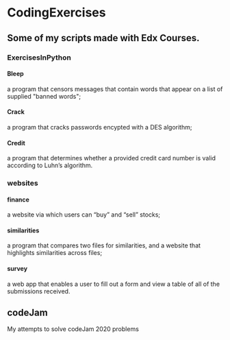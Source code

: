 # CodingExercises

## Some of my scripts made with Edx Courses.

### ExercisesInPython
#### Bleep
a program that censors messages that contain words that appear on a list of supplied "banned words";
#### Crack
a program that cracks passwords encypted with a DES algorithm;
#### Credit
a program that determines whether a provided credit card number is valid according to Luhn’s algorithm.

### websites
#### finance
a website via which users can “buy” and “sell” stocks;
#### similarities
a program that compares two files for similarities, and a website that highlights similarities across files;
#### survey
a web app that enables a user to fill out a form and view a table of all of the submissions received.

## codeJam
My attempts to solve codeJam 2020 problems
